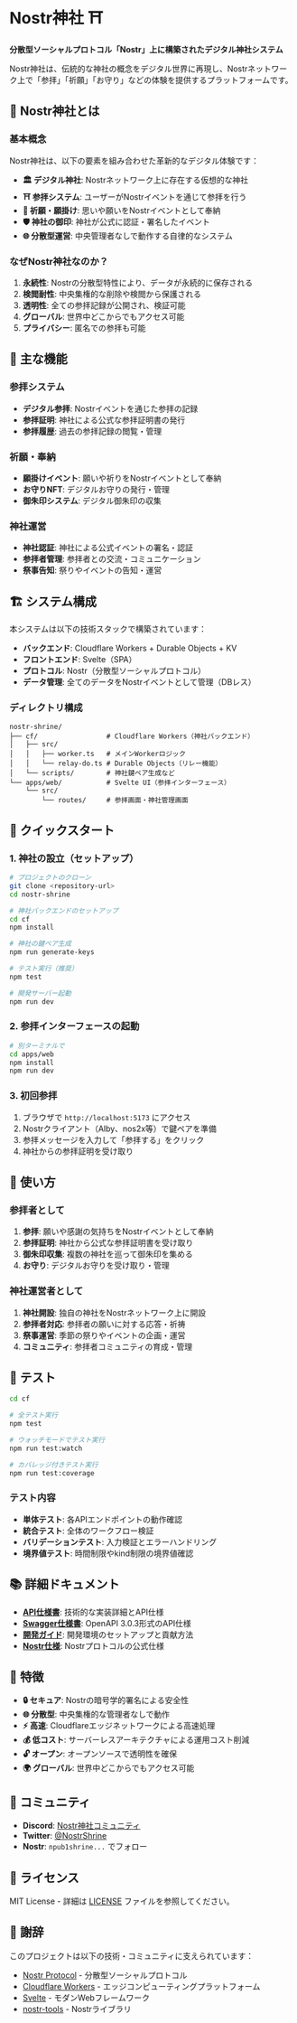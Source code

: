 # Nostr神社 ⛩️

**分散型ソーシャルプロトコル「Nostr」上に構築されたデジタル神社システム**

Nostr神社は、伝統的な神社の概念をデジタル世界に再現し、Nostrネットワーク上で「参拝」「祈願」「お守り」などの体験を提供するプラットフォームです。

## 🌸 Nostr神社とは

### 基本概念
Nostr神社は、以下の要素を組み合わせた革新的なデジタル体験です：

- **🏛️ デジタル神社**: Nostrネットワーク上に存在する仮想的な神社
- **⛩️ 参拝システム**: ユーザーがNostrイベントを通じて参拝を行う
- **🎋 祈願・願掛け**: 思いや願いをNostrイベントとして奉納
- **🛡️ 神社の御印**: 神社が公式に認証・署名したイベント
- **🌐 分散型運営**: 中央管理者なしで動作する自律的なシステム

### なぜNostr神社なのか？

1. **永続性**: Nostrの分散型特性により、データが永続的に保存される
2. **検閲耐性**: 中央集権的な削除や検閲から保護される
3. **透明性**: 全ての参拝記録が公開され、検証可能
4. **グローバル**: 世界中どこからでもアクセス可能
5. **プライバシー**: 匿名での参拝も可能

## 🎯 主な機能

### 参拝システム
- **デジタル参拝**: Nostrイベントを通じた参拝の記録
- **参拝証明**: 神社による公式な参拝証明書の発行
- **参拝履歴**: 過去の参拝記録の閲覧・管理

### 祈願・奉納
- **願掛けイベント**: 願いや祈りをNostrイベントとして奉納
- **お守りNFT**: デジタルお守りの発行・管理
- **御朱印システム**: デジタル御朱印の収集

### 神社運営
- **神社認証**: 神社による公式イベントの署名・認証
- **参拝者管理**: 参拝者との交流・コミュニケーション
- **祭事告知**: 祭りやイベントの告知・運営

## 🏗️ システム構成

本システムは以下の技術スタックで構築されています：

- **バックエンド**: Cloudflare Workers + Durable Objects + KV
- **フロントエンド**: Svelte（SPA）
- **プロトコル**: Nostr（分散型ソーシャルプロトコル）
- **データ管理**: 全てのデータをNostrイベントとして管理（DBレス）

### ディレクトリ構成
```
nostr-shrine/
├── cf/                 # Cloudflare Workers（神社バックエンド）
│   ├── src/
│   │   ├── worker.ts   # メインWorkerロジック
│   │   └── relay-do.ts # Durable Objects（リレー機能）
│   └── scripts/        # 神社鍵ペア生成など
└── apps/web/           # Svelte UI（参拝インターフェース）
    └── src/
        └── routes/     # 参拝画面・神社管理画面
```

## 🚀 クイックスタート

### 1. 神社の設立（セットアップ）
```bash
# プロジェクトのクローン
git clone <repository-url>
cd nostr-shrine

# 神社バックエンドのセットアップ
cd cf
npm install

# 神社の鍵ペア生成
npm run generate-keys

# テスト実行（推奨）
npm test

# 開発サーバー起動
npm run dev
```

### 2. 参拝インターフェースの起動
```bash
# 別ターミナルで
cd apps/web
npm install
npm run dev
```

### 3. 初回参拝
1. ブラウザで `http://localhost:5173` にアクセス
2. Nostrクライアント（Alby、nos2x等）で鍵ペアを準備
3. 参拝メッセージを入力して「参拝する」をクリック
4. 神社からの参拝証明を受け取り

## 🎌 使い方

### 参拝者として
1. **参拝**: 願いや感謝の気持ちをNostrイベントとして奉納
2. **参拝証明**: 神社から公式な参拝証明書を受け取り
3. **御朱印収集**: 複数の神社を巡って御朱印を集める
4. **お守り**: デジタルお守りを受け取り・管理

### 神社運営者として
1. **神社開設**: 独自の神社をNostrネットワーク上に開設
2. **参拝者対応**: 参拝者の願いに対する応答・祈祷
3. **祭事運営**: 季節の祭りやイベントの企画・運営
4. **コミュニティ**: 参拝者コミュニティの育成・管理

## 🧪 テスト

```bash
cd cf

# 全テスト実行
npm test

# ウォッチモードでテスト実行
npm run test:watch

# カバレッジ付きテスト実行
npm run test:coverage
```

### テスト内容
- **単体テスト**: 各APIエンドポイントの動作確認
- **統合テスト**: 全体のワークフロー検証
- **バリデーションテスト**: 入力検証とエラーハンドリング
- **境界値テスト**: 時間制限やkind制限の境界値確認

## 📚 詳細ドキュメント

- **[API仕様書](./API.md)**: 技術的な実装詳細とAPI仕様
- **[Swagger仕様書](./swagger.yaml)**: OpenAPI 3.0.3形式のAPI仕様
- **[開発ガイド](./DEVELOPMENT.md)**: 開発環境のセットアップと貢献方法
- **[Nostr仕様](https://github.com/nostr-protocol/nips)**: Nostrプロトコルの公式仕様

## 🌟 特徴

- **🔒 セキュア**: Nostrの暗号学的署名による安全性
- **🌐 分散型**: 中央集権的な管理者なしで動作
- **⚡ 高速**: Cloudflareエッジネットワークによる高速処理
- **💰 低コスト**: サーバーレスアーキテクチャによる運用コスト削減
- **🔓 オープン**: オープンソースで透明性を確保
- **🌍 グローバル**: 世界中どこからでもアクセス可能

## 🤝 コミュニティ

- **Discord**: [Nostr神社コミュニティ](https://discord.gg/nostr-shrine)
- **Twitter**: [@NostrShrine](https://twitter.com/NostrShrine)
- **Nostr**: `npub1shrine...` でフォロー

## 📄 ライセンス

MIT License - 詳細は [LICENSE](./LICENSE) ファイルを参照してください。

## 🙏 謝辞

このプロジェクトは以下の技術・コミュニティに支えられています：

- [Nostr Protocol](https://github.com/nostr-protocol/nips) - 分散型ソーシャルプロトコル
- [Cloudflare Workers](https://workers.cloudflare.com/) - エッジコンピューティングプラットフォーム
- [Svelte](https://svelte.dev/) - モダンWebフレームワーク
- [nostr-tools](https://github.com/nbd-wtf/nostr-tools) - Nostrライブラリ

